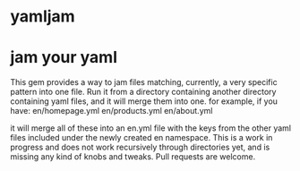 yamljam
=======

jam your yaml
=======

This gem provides a way to jam files matching, currently, a very specific pattern into one file. Run it from a directory containing another directory containing yaml files, and it will merge them into one. for example, if you have:
en/homepage.yml
en/products.yml
en/about.yml

it will merge all of these into an en.yml file with the keys from the other yaml files included under the newly created en namespace. This is a work in progress and does not work recursively through directories yet, and is missing any kind of knobs and tweaks. Pull requests are welcome.